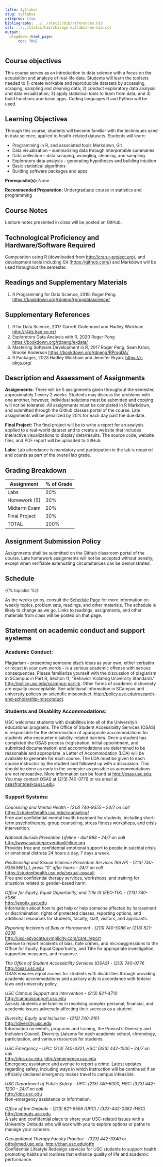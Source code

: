 ```yaml
---
title: Syllabus
slug: syllabus
citeproc: true
bibliography: ../../static/bib/references.bib
csl: ../../static/bib/chicago-syllabus-no-bib.csl
output:
  blogdown::html_page:
      toc: TRUE
---
```


## Course objectives

This course serves as an introduction to data science with a focus on the acquisition and analysis of real-life data. Students will learn the toolsets needed to 1) create workable and reproducible datasets by accessing, scraping, sampling and cleaning data; 2) conduct exploratory data analysis and data visualization; 3) apply statistical tools to learn from data; and 4) build functions and basic apps. Coding languages R and Python will be used.

## Learning Objectives

Through this course, students will become familiar with the techniques used in data science, applied to health-related datasets. Students will learn:

- Programming in R, and associated tools Markdown, Git
- Data visualization – summarizing data through interpretable summaries
- Data collection – data scraping, wrangling, cleaning, and sampling
- Exploratory data analysis – generating hypotheses and building intuition
- Basic statistical algorithms
- Building software packages and apps

**Prerequisite(s):** None

**Recommended Preparation:** Undergraduate course in statistics and programming

## Course Notes

Lecture notes presented in class will be posted on GitHub.

## Technological Proficiency and Hardware/Software Required

Computation using R (downloaded from http://cran.r-project.org), and development tools including Git (https://github.com/) and Markdown will be used throughout the semester.

## Readings and Supplementary Materials

1.  R Programming for Data Science, 2019. Roger Peng. https://bookdown.org/rdpeng/rprogdatascience/

## Supplementary References

1.  R for Data Science, 2017 Garrett Grolemund and Hadley Wickham. http://r4ds.had.co.nz/
2.  Exploratory Data Analysis with R, 2020 Roger Peng https://bookdown.org/rdpeng/exdata/
3.  Mastering Software Development in R, 2017 Roger Peng, Sean Kross, Brooke Anderson https://bookdown.org/rdpeng/RProgDA/
4.  R Packages, 2023 Hadley Wickham and Jennifer Bryan. https://r-pkgs.org/

## Description and Assessment of Assignments

**Assignments:** There will be 5 assignments given throughout the semester, approximately 1 every 2 weeks. Students may discuss the problems with one another, however, individual solutions must be submitted and copying will not be tolerated. All assignments must be completed in R Markdown, and submitted through the Github classes portal of the course. Late assignments will be penalized by 20% for each day past the due date.

**Final Project:** The final project will be to write a report for an analysis applied to a real-world dataset and to create a website that includes interactive visualizations to display data/results. The source code, website files, and PDF report will be uploaded to GitHub.

**Labs:** Lab attendance is mandatory and participation in the lab is required and counts as part of the overall lab grade.

## Grading Breakdown

| Assignment    | % of Grade |
|---------------|------------|
| Labs          | 20%        |
| Homework (5)  | 30%        |
| Midterm Exam  | 20%        |
| Final Project | 30%        |
| TOTAL         | 100%       |

## Assignment Submission Policy

Assignments shall be submitted on the Github classroom portal of the course. Late homework assignments will not be accepted without penalty, except when verifiable extenuating circumstances can be demonstrated.

## Schedule

{{% topiclist %}}

As the weeks go by, consult the [Schedule Page](/PM566/schedule/) for more information on weekly topics, problem sets, readings, and other materials. The schedule is likely to change as we go. Links to readings, assignments, and other materials from class will be posted on that page.

## Statement on academic conduct and support systems

### Academic Conduct:

Plagiarism – presenting someone else’s ideas as your own, either verbatim or recast in
your own words – is a serious academic offense with serious consequences. Please
familiarize yourself with the discussion of plagiarism in SCampus in Part B, Section 11,
“Behavior Violating University Standards” http://policy.usc.edu/scampus-part-b. Other forms
of academic dishonesty are equally unacceptable. See additional information in SCampus
and university policies on scientific misconduct, http://policy.usc.edu/research-and-scholarship-misconduct.

### Students and Disability Accommodations:

USC welcomes students with disabilities into all of the University’s educational programs. The Office of Student Accessibility Services (OSAS) is responsible for the determination of appropriate accommodations for students who encounter disability-related barriers. Once a student has completed the OSAS process (registration, initial appointment, and submitted documentation) and accommodations are determined to be reasonable and appropriate, a Letter of Accommodation (LOA) will be available to generate for each course. The LOA must be given to each course instructor by the student and followed up with a discussion. This should be done as early in the semester as possible as accommodations are not retroactive. More information can be found at http://osas.usc.edu. You may contact OSAS at (213) 740-0776 or via email at osasfrontdesk@usc.edu.

### Support Systems:

*Counseling and Mental Health - (213) 740-9355 – 24/7 on call*  
https://studenthealth.usc.edu/counseling/  
Free and confidential mental health treatment for students, including short-term psychotherapy, group counseling, stress fitness workshops, and crisis intervention.

*National Suicide Prevention Lifeline - dial 988 – 24/7 on call*  
http://www.suicidepreventionlifeline.org  
Provides free and confidential emotional support to people in suicidal crisis or emotional distress 24 hours a day, 7 days a week.

*Relationship and Sexual Violence Prevention Services (RSVP) - (213) 740-9355(WELL), press “0” after hours – 24/7 on call*  
https://studenthealth.usc.edu/sexual-assault  
Free and confidential therapy services, workshops, and training for situations related to gender-based harm.

*Office for Equity, Equal Opportunity, and Title IX (EEO-TIX) - (213) 740-5086*  
http://eeotix.usc.edu  
Information about how to get help or help someone affected by harassment or discrimination, rights of protected classes, reporting options, and additional resources for students, faculty, staff, visitors, and applicants.

*Reporting Incidents of Bias or Harassment - (213) 740-5086 or (213) 821-8298*  
http://usc-advocate.symplicity.com/care_report  
Avenue to report incidents of bias, hate crimes, and microaggressions to the Office for Equity, Equal Opportunity, and Title for appropriate investigation, supportive measures, and response.

*The Office of Student Accessibility Services (OSAS) - (213) 740-0776*  
http://osas.usc.edu  
OSAS ensures equal access for students with disabilities through providing academic accommodations and auxiliary aids in accordance with federal laws and university policy.

*USC Campus Support and Intervention - (213) 821-4710*  
http://campussupport.usc.edu  
Assists students and families in resolving complex personal, financial, and academic issues adversely affecting their success as a student.

*Diversity, Equity and Inclusion - (213) 740-2101*  
http://diversity.usc.edu  
Information on events, programs and training, the Provost’s Diversity and Inclusion Council, Diversity Liaisons for each academic school, chronology, participation, and various resources for students.

*USC Emergency - UPC: (213) 740-4321, HSC: (323) 442-1000 – 24/7 on call*  
http://dps.usc.edu, http://emergency.usc.edu  
Emergency assistance and avenue to report a crime. Latest updates regarding safety, including ways in which instruction will be continued if an officially declared emergency makes travel to campus infeasible.

*USC Department of Public Safety - UPC: (213) 740-6000, HSC: (323) 442-1200 – 24/7 on call*  
http://dps.usc.edu  
Non-emergency assistance or information.

*Office of the Ombuds - (213) 821-9556 (UPC) / (323-442-0382 (HSC)*  
http://ombuds.usc.edu  
A safe and confidential place to share your USC-related issues with a University Ombuds who will work with you to explore options or paths to manage your concern.

*Occupational Therapy Faculty Practice - (323) 442-3340* or  
otfp@med.usc.edu, http://chan.usc.edu/otfp  
Confidential Lifestyle Redesign services for USC students to support health promoting habits and routines that enhance quality of life and academic performance.
